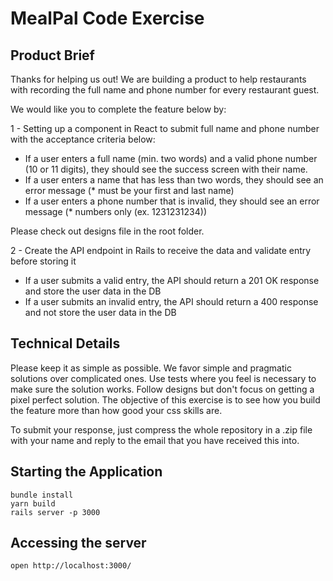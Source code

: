 # MealPal Code Exercise

## Product Brief

Thanks for helping us out! We are building a product to help restaurants with recording the full name and phone number for every restaurant guest.

We would like you to complete the feature below by:

1 - Setting up a component in React to submit full name and phone number with the acceptance criteria below:

- If a user enters a full name (min. two words) and a valid phone number (10 or 11 digits), they should see the success screen with their name.
- If a user enters a name that has less than two words, they should see an error message (* must be your first and last name)
- If a user enters a phone number that is invalid, they should see an error message (* numbers only (ex. 1231231234))

Please check out designs file in the root folder.

2 - Create the API endpoint in Rails to receive the data and validate entry before storing it
- If a user submits a valid entry, the API should return a 201 OK response and store the user data in the DB
- If a user submits an invalid entry, the API should return a 400 response and not store the user data in the DB

## Technical Details

Please keep it as simple as possible. We favor simple and pragmatic solutions over complicated ones. Use tests where you feel is necessary to make sure the solution works. Follow designs but don't focus on getting a pixel perfect solution. The objective of this exercise is to see how you build the feature more than how good your css skills are.

To submit your response, just compress the whole repository in a .zip file with your name and reply to the email that you have received this into.

## Starting the Application

```
bundle install
yarn build
rails server -p 3000
```

## Accessing the server

```
open http://localhost:3000/
```
